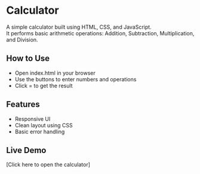 # Calculator
<!-- Intro -->
A simple calculator built using HTML, CSS, and JavaScript.  
It performs basic arithmetic operations: Addition, Subtraction, Multiplication, and Division.

## How to Use

- Open index.html in your browser
- Use the buttons to enter numbers and operations
- Click = to get the result

## Features

- Responsive UI
- Clean layout using CSS
- Basic error handling

## Live Demo

[Click here to open the calculator]